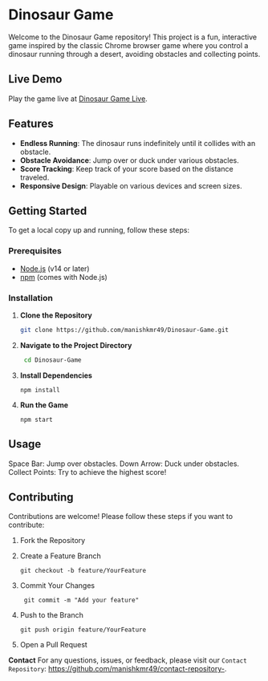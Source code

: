 # Dinosaur Game

Welcome to the Dinosaur Game repository! This project is a fun, interactive game inspired by the classic Chrome browser game where you control a dinosaur running through a desert, avoiding obstacles and collecting points.

## Live Demo

Play the game live at [Dinosaur Game Live](https://dinosaur-game-by-manish.netlify.app/).

## Features

- **Endless Running**: The dinosaur runs indefinitely until it collides with an obstacle.
- **Obstacle Avoidance**: Jump over or duck under various obstacles.
- **Score Tracking**: Keep track of your score based on the distance traveled.
- **Responsive Design**: Playable on various devices and screen sizes.

## Getting Started

To get a local copy up and running, follow these steps:

### Prerequisites

- [Node.js](https://nodejs.org/) (v14 or later)
- [npm](https://www.npmjs.com/) (comes with Node.js)

### Installation

1. **Clone the Repository**

   ```bash
   git clone https://github.com/manishkmr49/Dinosaur-Game.git

2. **Navigate to the Project Directory**

   ```bash
    cd Dinosaur-Game
4. **Install Dependencies**

       npm install

6. **Run the Game**

       npm start


## Usage
 Space Bar: Jump over obstacles.
 Down Arrow: Duck under obstacles.
 Collect Points: Try to achieve the highest score!

## Contributing
  Contributions are welcome! Please follow these steps if you want to contribute:

1. Fork the Repository
2. Create a Feature Branch

       git checkout -b feature/YourFeature

3. Commit Your Changes

        git commit -m "Add your feature"

4. Push to the Branch

       git push origin feature/YourFeature

5. Open a Pull Request

**Contact**
   For any questions, issues, or feedback, please visit our `Contact Repository`: 
      https://github.com/manishkmr49/contact-repository-.
